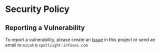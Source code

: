 # Security Policy

## Reporting a Vulnerability

To report a vulnerability, please create an [Issue](https://github.com/WebBreacher/WhatsMyName/issues) in this project or send
an email to `micah` `@` `spotliight-infosec.com`
